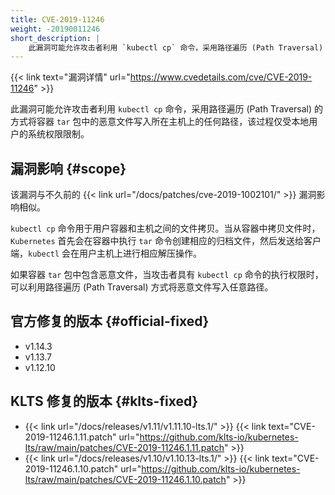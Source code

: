 ```yaml
---
title: CVE-2019-11246
weight: -20190011246
short_description: |
    此漏洞可能允许攻击者利用 `kubectl cp` 命令，采用路径遍历 (Path Traversal) 的方式将容器 `tar` 包中的恶意文件写入所在主机上的任何路径，该过程仅受本地用户的系统权限限制。
---
```


{{< link text="漏洞详情" url="https://www.cvedetails.com/cve/CVE-2019-11246" >}}

此漏洞可能允许攻击者利用 `kubectl cp` 命令，采用路径遍历 (Path Traversal) 的方式将容器 `tar` 包中的恶意文件写入所在主机上的任何路径，该过程仅受本地用户的系统权限限制。

## 漏洞影响 {#scope}

该漏洞与不久前的 {{< link url="/docs/patches/cve-2019-1002101/" >}} 漏洞影响相似。

`kubectl cp` 命令用于用户容器和主机之间的文件拷贝。当从容器中拷贝文件时，`Kubernetes` 首先会在容器中执行 `tar` 命令创建相应的归档文件，然后发送给客户端，`kubectl` 会在用户主机上进行相应解压操作。

如果容器 `tar` 包中包含恶意文件，当攻击者具有 `kubectl cp` 命令的执行权限时，可以利用路径遍历 (Path Traversal) 方式将恶意文件写入任意路径。

## 官方修复的版本 {#official-fixed}

- v1.14.3
- v1.13.7
- v1.12.10

## KLTS 修复的版本 {#klts-fixed}

- {{< link url="/docs/releases/v1.11/v1.11.10-lts.1/" >}} {{< link text="CVE-2019-11246.1.11.patch" url="https://github.com/klts-io/kubernetes-lts/raw/main/patches/CVE-2019-11246.1.11.patch" >}}
- {{< link url="/docs/releases/v1.10/v1.10.13-lts.1/" >}} {{< link text="CVE-2019-11246.1.10.patch" url="https://github.com/klts-io/kubernetes-lts/raw/main/patches/CVE-2019-11246.1.10.patch" >}}
